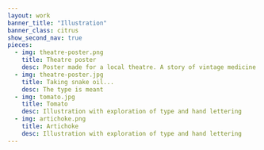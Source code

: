 ```yaml
---
layout: work
banner_title: "Illustration"
banner_class: citrus
show_second_nav: true
pieces:
  - img: theatre-poster.png
    title: Theatre poster
    desc: Poster made for a local theatre. A story of vintage medicine and snakelike caniving...
  - img: theatre-poster.jpg
    title: Taking snake oil...
    desc: The type is meant
  - img: tomato.jpg
    title: Tomato
    desc: Illustration with exploration of type and hand lettering
  - img: artichoke.png
    title: Artichoke
    desc: Illustration with exploration of type and hand lettering
---
```

